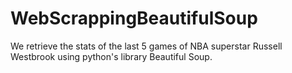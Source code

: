 # WebScrappingBeautifulSoup
We retrieve the stats of the last 5 games of NBA superstar Russell Westbrook using python's library Beautiful Soup.
